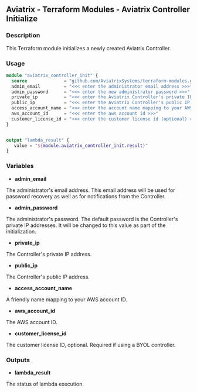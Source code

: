## Aviatrix - Terraform Modules - Aviatrix Controller Initialize

### Description

This Terraform module initializes a newly created Aviatrix Controller.

### Usage

``` terraform
module "aviatrix_controller_init" {
  source              = "github.com/AviatrixSystems/terraform-modules.git//aviatrix-controller-initialize?ref=terraform_0.12"
  admin_email         = "<<< enter the administrator email address >>>"
  admin_password      = "<<< enter the new administrator password >>>"
  private_ip          = "<<< enter the Aviatrix Controller's private IP address (initial admin password) >>>"
  public_ip           = "<<< enter the Aviatrix Controller's public IP address >>>"
  access_account_name = "<<< enter the account name mapping to your AWS account in the Aviatrix Controller >>>"
  aws_account_id      = "<<< enter the aws account id >>>"
  customer_license_id = "<<< enter the customer license id (optional) >>>" 
}


output "lambda_result" {
   value = "${module.aviatrix_controller_init.result}"
}
```

### Variables

- **admin_email**

The administrator's email address. This email address will be used for password recovery as well as for notifications
from the Controller.

- **admin_password**

The administrator's password. The default password is the Controller's private IP addresses. It will be changed to this
value as part of the initialization.

- **private_ip**

The Controller's private IP address.

- **public_ip**

The Controller's public IP address.

- **access_account_name**

A friendly name mapping to your AWS account ID.

- **aws_account_id**

The AWS account ID.

- **customer_license_id**

The customer license ID, optional. Required if using a BYOL controller.

### Outputs

- **lambda_result**

The status of lambda execution.
